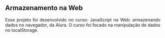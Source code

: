 ## Armazenamento na Web
<p align="justify"> Esse projeto foi desenvolvido no curso: JavaScript na Web: armazenando dados no navegador, da Alura. O curso foi focado na manipulação de dados no localStorage.</p>
